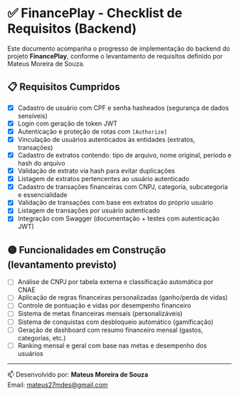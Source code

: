 
# ✅ FinancePlay - Checklist de Requisitos (Backend)

Este documento acompanha o progresso de implementação do backend do projeto **FinancePlay**, conforme o levantamento de requisitos definido por Mateus Moreira de Souza.

## 📋 Requisitos Cumpridos

- [x] Cadastro de usuário com CPF e senha hasheados (segurança de dados sensíveis)
- [x] Login com geração de token JWT
- [x] Autenticação e proteção de rotas com `[Authorize]`
- [x] Vinculação de usuários autenticados às entidades (extratos, transações)
- [x] Cadastro de extratos contendo: tipo de arquivo, nome original, período e hash do arquivo
- [x] Validação de extrato via hash para evitar duplicações
- [x] Listagem de extratos pertencentes ao usuário autenticado
- [x] Cadastro de transações financeiras com CNPJ, categoria, subcategoria e essencialidade
- [x] Validação de transações com base em extratos do próprio usuário
- [x] Listagem de transações por usuário autenticado
- [x] Integração com Swagger (documentação + testes com autenticação JWT)

## 🟡 Funcionalidades em Construção (levantamento previsto)

- [ ] Análise de CNPJ por tabela externa e classificação automática por CNAE
- [ ] Aplicação de regras financeiras personalizadas (ganho/perda de vidas)
- [ ] Controle de pontuação e vidas por desempenho financeiro
- [ ] Sistema de metas financeiras mensais (personalizáveis)
- [ ] Sistema de conquistas com desbloqueio automático (gamificação)
- [ ] Geração de dashboard com resumo financeiro mensal (gastos, categorias, etc.)
- [ ] Ranking mensal e geral com base nas metas e desempenho dos usuários

---

📫 Desenvolvido por: **Mateus Moreira de Souza**  
Email: mateus27mdes@gmail.com
